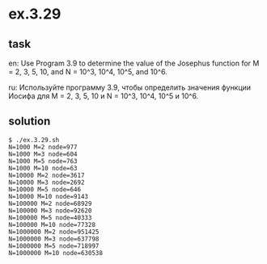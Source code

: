 # ex.3.29

## task

en: Use Program 3.9 to determine the value of the Josephus function
for M = 2, 3, 5, 10, and N = 10^3, 10^4, 10^5, and 10^6.

ru: Используйте программу 3.9, чтобы определить значения функции
Иосифа для M = 2, 3, 5, 10 и N = 10^3, 10^4, 10^5 и 10^6.

## solution

```
$ ./ex.3.29.sh
N=1000 M=2 node=977
N=1000 M=3 node=604
N=1000 M=5 node=763
N=1000 M=10 node=63
N=10000 M=2 node=3617
N=10000 M=3 node=2692
N=10000 M=5 node=646
N=10000 M=10 node=9143
N=100000 M=2 node=68929
N=100000 M=3 node=92620
N=100000 M=5 node=40333
N=100000 M=10 node=77328
N=1000000 M=2 node=951425
N=1000000 M=3 node=637798
N=1000000 M=5 node=718997
N=1000000 M=10 node=630538
```
